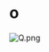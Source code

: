 # o

![Q.png](https://github.com/Tan12d/Oracle-Database-Problems/assets/100254217/19549a86-d04c-416c-9810-9ced3685578f)
